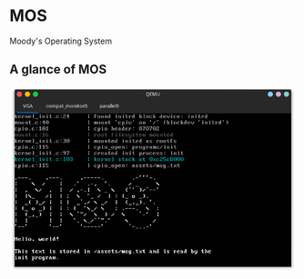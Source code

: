 # MOS

Moody's Operating System

## A glance of MOS

![mos-hello-world](assets/imgs/mos_hello_world.png)
